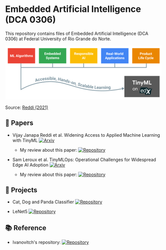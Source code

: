 # Embedded Artificial Intelligence (DCA 0306)
This repository contains files of Embedded Artificial Intelligence (DCA 0306) at Federal University of Rio Grande do Norte.

<center><img width="800" src="images/Reddi.png"></center>

Source: [Reddi (2021)](https://arxiv.org/pdf/2106.04008.pdf)

## :bookmark_tabs: Papers

- Vijay Janapa Reddi et al. Widening Access to Applied Machine Learning with TinyML [![Arxiv](https://img.shields.io/badge/paper-arxiv-red)](https://arxiv.org/pdf/2106.04008)

    - My review about this paper: [![Repository](https://img.shields.io/badge/-Repo-191A1B?style=flat-square&logo=github)](https://github.com/Morsinaldo/embedded_artificial_intelligence/tree/main/summaries/Widening%20Access%20to%20Applied%20Machine%20Learning%20with%20TinyML)

- Sam Leroux et al. TinyMLOps: Operational Challenges for Widespread Edge AI Adoption [![Arxiv](https://img.shields.io/badge/paper-arxiv-red)](https://arxiv.org/abs/2203.10923)

    - My review about this paper: [![Repository](https://img.shields.io/badge/-Repo-191A1B?style=flat-square&logo=github)](https://github.com/Morsinaldo/embedded_artificial_intelligence/tree/main/summaries/TinyMLOps%20-%20Operational%20Challenges%20for%20Widespread%20Edge%20AI%20Adoption)

## :file_folder: Projects

 - Cat, Dog and Panda Classifier [![Repository](https://img.shields.io/badge/-Repo-191A1B?style=flat-square&logo=github)](./projects/cat_dog_panda_classifier/)

- LeNet5 [![Repository](https://img.shields.io/badge/-Repo-191A1B?style=flat-square&logo=github)](./projects/lenet5)

## :books: Reference 
- Ivanovitch's repository: [![Repository](https://img.shields.io/badge/-Repo-191A1B?style=flat-square&logo=github)](https://github.com/ivanovitchm/datastructure)
